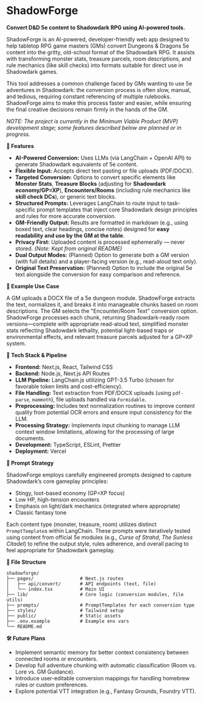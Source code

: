 # ShadowForge

**Convert D&D 5e content to Shadowdark RPG using AI-powered tools.**

ShadowForge is an AI-powered, developer-friendly web app designed to help tabletop RPG game masters (GMs) convert Dungeons & Dragons 5e content into the gritty, old-school format of the Shadowdark RPG. It assists with transforming monster stats, treasure parcels, room descriptions, and rule mechanics (like skill checks) into formats suitable for direct use in Shadowdark games.

This tool addresses a common challenge faced by GMs wanting to use 5e adventures in Shadowdark: the conversion process is often slow, manual, and tedious, requiring constant referencing of multiple rulebooks. ShadowForge aims to make this process faster and easier, while ensuring the final creative decisions remain firmly in the hands of the GM.

*NOTE: The project is currently in the Minimum Viable Product (MVP) development stage; some features described below are planned or in progress.*

**🧩 Features**

* **AI-Powered Conversion:** Uses LLMs (via LangChain + OpenAI API) to generate Shadowdark equivalents of 5e content.
* **Flexible Input:** Accepts direct text pasting or file uploads (PDF/DOCX).
* **Targeted Conversion:** Options to convert specific elements like **Monster Stats**, **Treasure Blocks** (adjusting for **Shadowdark economy/GP=XP**), **Encounters/Rooms** (including rule mechanics like **skill check DCs**), or generic text blocks.
* **Structured Prompts:** Leverages LangChain to route input to task-specific prompt templates that inject core Shadowdark design principles and rules for more accurate conversion.
* **GM-Friendly Output:** Results are formatted in markdown (e.g., using boxed text, clear headings, concise notes) designed for **easy readability and use by the GM at the table**.
* **Privacy First:** Uploaded content is processed ephemerally — never stored. *(Note: Kept from original README)*
* **Dual Output Modes:** (Planned) Option to generate both a GM version (with full details) and a player-facing version (e.g., read-aloud text only).
* **Original Text Preservation:** (Planned) Option to include the original 5e text alongside the conversion for easy comparison and reference.

**📂 Example Use Case**

A GM uploads a DOCX file of a 5e dungeon module. ShadowForge extracts the text, normalizes it, and breaks it into manageable chunks based on room descriptions. The GM selects the "Encounter/Room Text" conversion option. ShadowForge processes each chunk, returning Shadowdark-ready room versions—complete with appropriate read-aloud text, simplified monster stats reflecting Shadowdark lethality, potential light-based traps or environmental effects, and relevant treasure parcels adjusted for a GP=XP system.

**🔧 Tech Stack & Pipeline**

* **Frontend:** Next.js, React, Tailwind CSS
* **Backend:** Node.js, Next.js API Routes
* **LLM Pipeline:** LangChain.js utilizing GPT-3.5 Turbo (chosen for favorable token limits and cost-efficiency).
* **File Handling:** Text extraction from PDF/DOCX uploads (using `pdf-parse`, `mammoth`), file uploads handled via `Formidable`.
* **Preprocessing:** Includes text normalization routines to improve content quality from potential OCR errors and ensure input consistency for the LLM.
* **Processing Strategy:** Implements input chunking to manage LLM context window limitations, allowing for the processing of large documents.
* **Development:** TypeScript, ESLint, Prettier
* **Deployment:** Vercel

**🧠 Prompt Strategy**

ShadowForge employs carefully engineered prompts designed to capture Shadowdark’s core gameplay principles:

* Stingy, loot-based economy (GP=XP focus)
* Low HP, high-tension encounters
* Emphasis on light/dark mechanics (integrated where appropriate)
* Classic fantasy tone

Each content type (monster, treasure, room) utilizes distinct `PromptTemplate`s within LangChain. These prompts were iteratively tested using content from official 5e modules (e.g., *Curse of Strahd*, *The Sunless Citadel*) to refine the output style, rules adherence, and overall pacing to feel appropriate for Shadowdark gameplay.

**📁 File Structure**

```
shadowforge/
├── pages/                 # Next.js routes
│   ├── api/convert/       # API endpoints (text, file)
│   └── index.tsx          # Main UI
├── lib/                   # Core logic (conversion modules, file utils)
├── prompts/               # PromptTemplates for each conversion type
├── styles/                # Tailwind setup
├── public/                # Static assets
├── .env.example           # Example env vars
└── README.md
```

**🛠️ Future Plans**

* Implement semantic memory for better context consistency between connected rooms or encounters.
* Develop full adventure chunking with automatic classification (Room vs. Lore vs. GM Guidance).
* Introduce user-editable conversion mappings for handling homebrew rules or custom preferences.
* Explore potential VTT integration (e.g., Fantasy Grounds, Foundry VTT).
